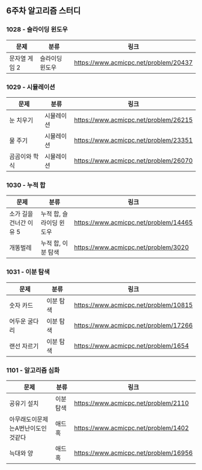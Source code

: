## 6주차 알고리즘 스터디  


### 1028 - 슬라이딩 윈도우

| 문제       | 분류       | 링크                                    |
|----------|----------|---------------------------------------|
| 문자열 게임 2 | 슬라이딩 윈도우 | https://www.acmicpc.net/problem/20437 |

### 1029 - 시뮬레이션

| 문제      | 분류    | 링크                                    |
|---------|-------|---------------------------------------|
| 눈 치우기   | 시뮬레이션 | https://www.acmicpc.net/problem/26215 |
| 물 주기    | 시뮬레이션 | https://www.acmicpc.net/problem/23351 |
| 곰곰이와 학식 | 시뮬레이션 | https://www.acmicpc.net/problem/26070 |

### 1030 - 누적 합

| 문제             | 분류             | 링크                                    |
|----------------|----------------|---------------------------------------|
| 소가 길을 건너간 이유 5 | 누적 합, 슬라이딩 윈도우 | https://www.acmicpc.net/problem/14465 |
| 개똥벌레           | 누적 합, 이분 탐색    | https://www.acmicpc.net/problem/3020  |

### 1031 - 이분 탐색

| 문제      | 분류    | 링크                                    |
|---------|-------|---------------------------------------|
| 숫자 카드   | 이분 탐색 | https://www.acmicpc.net/problem/10815 |
| 어두운 굴다리 | 이분 탐색 | https://www.acmicpc.net/problem/17266 |
| 랜선 자르기  | 이분 탐색 | https://www.acmicpc.net/problem/1654  |

### 1101 - 알고리즘 심화

| 문제      | 분류    | 링크                                    |
|---------|-------|---------------------------------------|
| 공유기 설치   | 이분 탐색 | https://www.acmicpc.net/problem/2110  |
| 아무래도이문제는A번난이도인것같다 | 애드 혹  | https://www.acmicpc.net/problem/1402  |
| 늑대와 양  | 애드 혹  | https://www.acmicpc.net/problem/16956 |

